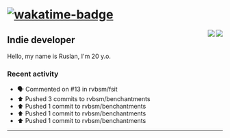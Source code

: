 # [![wakatime-badge]][wakatime-profile]

<img align="right" src="https://github-readme-stats.vercel.app/api?username=rvbsm&show_icons=true&count_private=true&include_all_commits=true&theme=dark"/>
<img align="right" src="https://github-profile-trophy.vercel.app/?username=rvbsm&theme=darkhub&margin-w=9&column=4&title=Commits,Issues,PullRequest,Stars"/>

## Indie developer

Hello, my name is Ruslan, I'm 20 y.o.

### Recent activity

* 🗣 Commented on #13 in rvbsm/fsit
* ⬆️ Pushed 3 commits to rvbsm/benchantments
* ⬆️ Pushed 1 commit to rvbsm/benchantments
* ⬆️ Pushed 1 commit to rvbsm/benchantments
* ⬆️ Pushed 1 commit to rvbsm/benchantments

---

<!-- variables -->
[wakatime-badge]: https://wakatime.com/badge/user/ca55f4a1-d151-444b-806b-5cd1ffecec4a.svg
[wakatime-profile]: http://wakatime.com/@rvbsm
